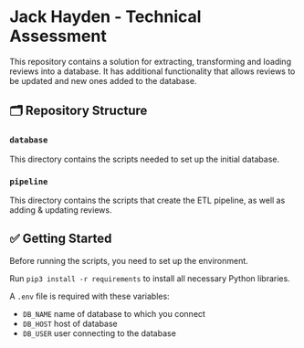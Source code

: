 # Jack Hayden - Technical Assessment

This repository contains a solution for extracting, transforming and loading reviews into a database. It has additional functionality that allows reviews to be updated and new ones added to the database.

## 🗂️ Repository Structure

### `database`
 This directory contains the scripts needed to set up the initial database.

### `pipeline`
This directory contains the scripts that create the ETL pipeline, as well as adding & updating reviews.

## ✅ Getting Started

Before running the scripts, you need to set up the environment.

Run `pip3 install -r requirements` to install all necessary Python libraries.

A `.env` file is required with these variables:
- `DB_NAME` name of database to which you connect
- `DB_HOST` host of database
- `DB_USER` user connecting to the database